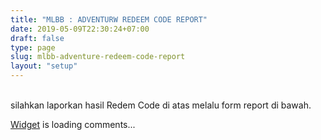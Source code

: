 ```yaml
---
title: "MLBB : ADVENTURW REDEEM CODE REPORT"
date: 2019-05-09T22:30:24+07:00
draft: false
type: page
slug: mlbb-adventure-redeem-code-report
layout: "setup"
---
```



<script>
	$.fn.GetParamURL = function(name){
    var results = new RegExp('[\?&]' + name + '=([^&#]*)').exec(window.location.href);
    if (results==null) {
       return null;
    }
    return decodeURI(results[1]) || 0;
}

var CodeNo  = $().GetParamURL('CodeNo');
var RedeemCode  = $().GetParamURL('RedeemCode');

</script>

<script>
//var cidLower = cid.toLowerCase();
document.write('<b>Code NO : ' + CodeNo + '</b><br/>'); 
document.write('<b>Reedem Code : ' + RedeemCode + '</b>');
//alert(cid);
</script>

<br/>silahkan laporkan hasil Redem Code di atas melalu form report di bawah.<br/> 

<!-- begin wwww.htmlcommentbox.com -->
 <div id="HCB_comment_box"><a href="http://www.htmlcommentbox.com">Widget</a> is loading comments...</div>
 <link rel="stylesheet" type="text/css" href="https://www.htmlcommentbox.com/static/skins/bootstrap/twitter-bootstrap.css?v=0" />
 <script type="text/javascript" id="hcb"> /*<!--*/ if(!window.hcb_user){hcb_user={};} (function(){var s=document.createElement("script"), l=hcb_user.PAGE || (""+window.location).replace(/'/g,"%27"), h="https://www.htmlcommentbox.com";s.setAttribute("type","text/javascript");s.setAttribute("src", h+"/jread?page="+encodeURIComponent(l).replace("+","%2B")+"&mod=%241%24wq1rdBcg%24KUmALXNJlCS0ketjbXnnr."+"&opts=16862&num=10&ts=1612235983645");if (typeof s!="undefined") document.getElementsByTagName("head")[0].appendChild(s);})(); /*-->*/ </script>
<!-- end www.htmlcommentbox.com -->